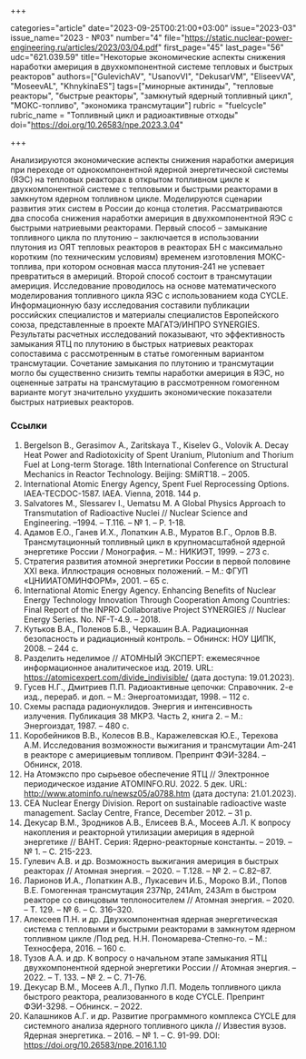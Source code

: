 +++

categories="article"
date="2023-09-25T00:21:00+03:00"
issue="2023-03"
issue_name="2023 - №03"
number="4"
file="https://static.nuclear-power-engineering.ru/articles/2023/03/04.pdf"
first_page="45"
last_page="56"
udc="621.039.59"
title="Некоторые экономические аспекты снижения наработки америция в двухкомпонентной системе тепловых и быстрых реакторов"
authors=["GulevichAV", "UsanovVI", "DekusarVM", "EliseevVA", "MoseevAL", "KhnykinaES"]
tags=["минорные актиниды", "тепловые реакторы", "быстрые реакторы", "замкнутый ядерный топливный цикл", "МОКС-топливо", "экономика трансмутации"]
rubric = "fuelcycle"
rubric_name = "Топливный цикл и радиоактивные отходы"
doi="https://doi.org/10.26583/npe.2023.3.04"

+++

Анализируются экономические аспекты снижения наработки америция при переходе от однокомпонентной ядерной энергетической системы (ЯЭС) на тепловых реакторах в открытом топливном цикле к двухкомпонентной системе с тепловыми и быстрыми реакторами в замкнутом ядерном топливном цикле. Моделируются сценарии развития этих систем в России до конца столетия. Рассматриваются два способа снижения наработки америция в двухкомпонентной ЯЭС с быстрыми натриевыми реакторами. Первый способ – замыкание топливного цикла по плутонию – заключается в использовании плутония из ОЯТ тепловых реакторов в реакторах БН с максимально коротким (по техническим условиям) временем изготовления МОКС-топлива, при котором основная масса плутония-241 не успевает превратиться в америций. Второй способ состоит в трансмутации америция. Исследование проводилось на основе математического моделирования топливного цикла ЯЭС с использованием кода CYCLE. Информационную базу исследования составили публикации российских специалистов и материалы специалистов Европейского союза, представленные в проекте МАГАТЭ/ИНПРО SYNERGIES. Результаты расчетных исследований показывают, что эффективность замыкания ЯТЦ по плутонию в быстрых натриевых реакторах сопоставима с рассмотренным в статье гомогенным вариантом трансмутации. Сочетание замыкания по плутонию и трансмутации могло бы существенно снизить темпы наработки америция в ЯЭС, но оцененные затраты на трансмутацию в рассмотренном гомогенном варианте могут значительно ухудшить экономические показатели быстрых натриевых реакторов.

### Ссылки

1. Bergelson B., Gerasimov A., Zaritskaya T., Kiselev G., Volovik A. Decay Heat Power and Radiotoxicity of Spent Uranium, Plutonium and Thorium Fuel at Long-term Storage. 18th International Conference on Structural Mechanics in Reactor Technology. Beijing: SMiRT18. – 2005.
2. International Atomic Energy Agency, Spent Fuel Reprocessing Options. IAEA-TECDOC-1587. IAEA. Vienna, 2018. 144 p.
3. Salvatores M., Slessarev I., Uematsu M. A Global Physics Approach to Transmutation of Radioactive Nuclei // Nuclear Science and Engineering. –1994. – Т.116. – № 1. – P. 1-18.
4. Адамов Е.О., Ганев И.Х., Лопаткин А.В., Муратов В.Г., Орлов В.В. Трансмутационный топливный цикл в крупномасштабной ядерной энергетике России / Монография. – М.: НИКИЭТ, 1999. – 273 с.
5. Стратегия развития атомной энергетики России в первой половине XXI века. Иллюстрация основных положений. – М.: ФГУП «ЦНИИАТОМИНФОРМ», 2001. – 65 с.
6. International Atomic Energy Agency. Enhancing Benefits of Nuclear Energy Technology Innovation Through Cooperation Among Countries: Final Report of the INPRO Collaborative Project SYNERGIES // Nuclear Energy Series. No. NF-T-4.9. – 2018.
7. Кутьков В.А., Поленов Б.В., Черкашин В.А. Радиационная безопасность и радиационный контроль. – Обнинск: НОУ ЦИПК, 2008. – 244 с.
8. Разделить неделимое // АТОМНЫЙ ЭКСПЕРТ: ежемесячное информационное аналитическое изд. 2019. URL: https://atomicexpert.com/divide_indivisible/ (дата доступа: 19.01.2023).
9. Гусев Н.Г., Дмитриев П.П. Радиоактивные цепочки: Справочник. 2-е изд., перераб. и доп. – М.: Энергоатомиздат, 1998. – 112 с.
10. Схемы распада радионуклидов. Энергия и интенсивность излучения. Публикация 38 МКРЗ. Часть 2, книга 2. – М.: Энергоиздат, 1987. – 480 с.
11. Коробейников В.В., Колесов В.В., Каражелевская Ю.Е., Терехова А.М. Исследования возможности выжигания и трансмутации Am-241 в реакторе с америциевым топливом. Препринт ФЭИ-3284. – Обнинск, 2018.
12. На Атомэкспо про сырьевое обеспечение ЯТЦ // Электронное периодическое издание ATOMINFO.RU. 2022. 5 дек. URL: http://www.atominfo.ru/newsz05/a0788.htm (дата доступа: 21.01.2023).
13. CEA Nuclear Energy Division. Report on sustainable radioactive waste management. Saclay Centre, France, December 2012. – 31 p.
14. Декусар В.М., Зродников А.В., Елисеев В.А., Мосеев А.Л. К вопросу накопления и реакторной утилизации америция в ядерной энергетике // ВАНТ. Cерия: Ядерно-реакторные константы. – 2019. – № 1. – С. 215-223.
15. Гулевич А.В. и др. Возможность выжигания америция в быстрых реакторах // Атомная энергия. – 2020. – Т.128. – № 2. – С.82–87.
16. Ларионов И.А., Лопаткин А.В., Лукасевич И.Б., Мороко В.И., Попов В.Е. Гомогенная трансмутация 237Np, 241Am, 243Am в быстром реакторе со свинцовым теплоносителем // Атомная энергия. – 2020. – Т. 129. – № 6. – С. 316–320.
17. Алексеев П.Н. и др. Двухкомпонентная ядерная энергетическая система с тепловыми и быстрыми реакторами в замкнутом ядерном топливном цикле /Под ред. Н.Н. Пономарева-Степно-го. – М.: Техносфера, 2016. – 160 с.
18. Тузов А.А. и др. К вопросу о начальном этапе замыкания ЯТЦ двухкомпонентной ядерной энергетики России // Атомная энергия. – 2022. – Т. 133. – № 2. – С. 71-76.
19. Декусар В.М., Мосеев А.Л., Пупко Л.П. Модель топливного цикла быстрого реактора, реализованного в коде CYCLE. Препринт ФЭИ-3298. – Обнинск. – 2022.
20. Калашников А.Г. и др. Развитие программного комплекса CYCLE для системного анализа ядерного топливного цикла // Известия вузов. Ядерная энергетика. – 2016. – № 1. – C. 91-99. DOI: https://doi.org/10.26583/npe.2016.1.10
